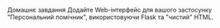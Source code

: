 Домашнє завдання
Додайте Web-інтерфейс для вашого застосунку "Персональний помічник", використовуючи Flask та "чистий" HTML.
